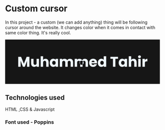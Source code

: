 # Custom cursor

In this project - a custom (we can add anything) thing will be following cursor around the website. It changes color when it comes in contact with same color thing. It's really cool.

![final](assets/final.png)

## Technologies used

HTML ,CSS & Javascript

### Font used - Poppins
